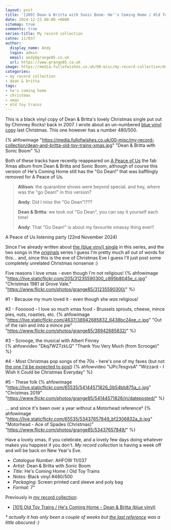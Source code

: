 ```yaml
---
layout: post
title: '[209] Dean & Britta with Sonic Boom- He''s Coming Home / Old Toy Trains'
date: 2024-12-23 00:00 +0000
sitemap: true
comments: true
series-title: My record collection 
catno: 11/037
author:
  display_name: Andy
  login: admin
  email: andy@grange85.co.uk
  url: https://www.grange85.co.uk
image: https://media.fullofwishes.co.uk/00-misc/my-record-collection/dean-and-britta-old-toy-trains-xmas.jpg
categories:
- my record collection
- dean & britta
tags:
- he's coming home
- christmas
- xmas
- old toy trains
---
```

This is a black vinyl copy of Dean & Britta's lovely Christmas single put out by Chimney Rocks! back in 2007. I wrote about an un-numbered [blue vinyl copy](/2023/12/21/my-record-collection-097-old-toy-trains-hes-coming-home/) last Christmas. This one however has a number 480/500.

{% ahfowimage "https://media.fullofwishes.co.uk/00-misc/my-record-collection/dean-and-britta-old-toy-trains-xmas.jpg" "Dean & Britta with Sonic Boom" %}

Both of these tracks have recently reappeared on [A Peace of Us](https://deanandbritta.bandcamp.com/album/a-peace-of-us) the fab Xmas album from Dean & Britta and Sonic Boom, although of course this version of He's Coming Home still has the "Go Dean!" that was bafflingly removed for A Peace of Us.

<blockquote>
<p><b>Allison</b>:	the quarantine shows were beyond special. and hey, where was the "go Dean!" in this version?</p>
<p><b>Andy</b>:	Did I miss the "Go Dean"!???</p>
<p><b>Dean & Britta</b>:	we took out "Go Dean", you can say it yourself each time!</p>
<p><b>Andy</b>:	That "Go Dean!" is about my favourite xmassy thing ever!!</p>
</blockquote>
<p class="caption">A Peace of Us listening party (22nd November 2024)</p>

Since I've already written about [the (blue vinyl) single](/2023/12/21/my-record-collection-097-old-toy-trains-hes-coming-home/) in this series, and the two songs in the [originals](/category/originals/) series I guess I'm pretty much all out of words for this... and, since this is the eve of Christmas Eve I guess I'll just post some completely unrelated Christmas nonsense :)

Five reasons I love xmas - even though I'm not religious!
{% ahfowimage "https://live.staticflickr.com/205/31235590300_c895b8045e_c.jpg" "Christmas 1981 at Grove Vale." "https://www.flickr.com/photos/grange85/31235590300/" %}

#1 - Because my mum loved it - even though she _was_ religious!  

#2 - Foooood - I love so much xmas food - Brussels sprouts, cheese, mince pies, nuts, roasties, etc.
{% ahfowimage "https://live.staticflickr.com/4637/38942685832_6438bc24ee_c.jpg" "Out of the rain and into a mince pie" "https://www.flickr.com/photos/grange85/38942685832/" %}

#3 - Scrooge, the musical with Albert Finney  
{% ahfowvideo "Dkq7WZTzkLQ" "Thank You Very Much (from Scrooge)" %}

#4 - Most Christmas pop songs of the 70s - here's one of my faves (but not [the one I'd be expected to post](https://youtu.be/94Ye-3C1FC8))
{% ahfowvideo "IJPc7esgvsA" "Wizzard - I Wish it Could be Christmas Everyday" %}

#5 - These folk
{% ahfowimage "https://live.staticflickr.com/65535/54144571826_0b54bb875a_c.jpg" "Christmas 2019" "https://www.flickr.com/photos/grange85/54144571826/in/dateposted/" %}

... and since it's been over a year without a Motorhead reference&dagger;
{% ahfowimage "https://live.staticflickr.com/65535/53437657849_bf2306832a_b.jpg" "Motorhead - Ace of Spades (Christmas)" "https://www.flickr.com/photos/grange85/53437657849/" %}

Have a lovely xmas, if you celebrate, and a lovely few days doing whatever makes you happiest if you don't. _My record collection_ is having a week off and will be back on New Year's Eve.


 - *Catalogue Number:* AHFOW 11/037
 - *Artist:* Dean & Britta with Sonic Boom
 - *Title:* He's Coming Home / Old Toy Trains
 - *Notes:* Black vinyl #480/500
 - *Packaging:* Screen printed card sleeve and poly bag
 - *Format:* 7"

 Previously in [my record collection](/category/my-record-collection):
  - [[101] Old Toy Trains / He's Coming Home - Dean & Britta (blue vinyl)](/2023/12/21/my-record-collection-097-old-toy-trains-hes-coming-home/)

_&dagger; actually it has only been a couple of weeks but [the last reference](/2024/12/09/my-record-collection-195-luna-bobby-peru-cd/) was a little obscured :)_
